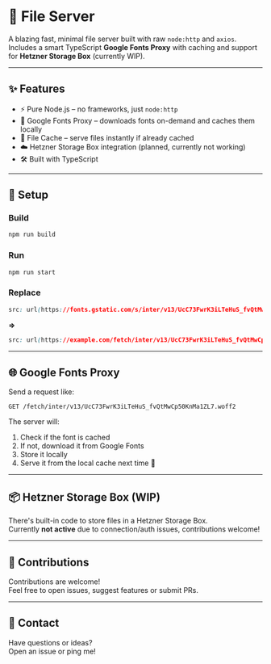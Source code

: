 # 📁 File Server

A blazing fast, minimal file server built with raw `node:http` and `axios`.  
Includes a smart TypeScript **Google Fonts Proxy** with caching and support for **Hetzner Storage Box** (currently WIP).

---

## ✨ Features

- ⚡️ Pure Node.js – no frameworks, just `node:http`
- 🧠 Google Fonts Proxy – downloads fonts on-demand and caches them locally
- 💾 File Cache – serve files instantly if already cached
- ☁️ Hetzner Storage Box integration (planned, currently not working)
- 🛠 Built with TypeScript

---

## 🔧 Setup

### Build
```bash
npm run build
```

### Run
```bash
npm run start
```

### Replace
```css
src: url(https://fonts.gstatic.com/s/inter/v13/UcC73FwrK3iLTeHuS_fvQtMwCp50KnMa2JL7SUc.woff2) format('woff2');
```

**=>**

```css
src: url(https://example.com/fetch/inter/v13/UcC73FwrK3iLTeHuS_fvQtMwCp50KnMa2JL7SUc.woff2) format('woff2');
```


---

## 🌐 Google Fonts Proxy

Send a request like:

```
GET /fetch/inter/v13/UcC73FwrK3iLTeHuS_fvQtMwCp50KnMa1ZL7.woff2
```

The server will:
1. Check if the font is cached
2. If not, download it from Google Fonts
3. Store it locally
4. Serve it from the local cache next time 🚀

---

## 📦 Hetzner Storage Box (WIP)

There's built-in code to store files in a Hetzner Storage Box.  
Currently **not active** due to connection/auth issues, contributions welcome!

---

## 🤝 Contributions

Contributions are welcome!  
Feel free to open issues, suggest features or submit PRs.

---

## 💬 Contact
Have questions or ideas?  
Open an issue or ping me!